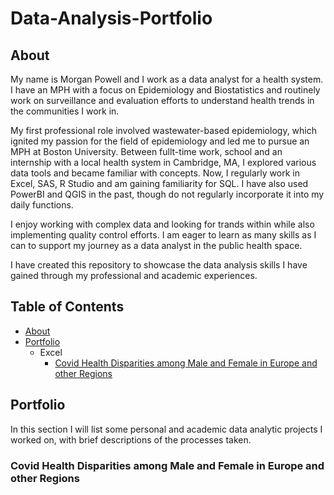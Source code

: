 # Data-Analysis-Portfolio

## About

My name is Morgan Powell and I work as a data analyst for a health system. I have an MPH with a focus on Epidemiology and Biostatistics and routinely work on surveillance and evaluation efforts to understand health trends in the communities I work in. 

My first professional role involved wastewater-based epidemiology, which ignited my passion for the field of epidemiology and led me to pursue an MPH at Boston University. Between fullt-time work, school and an internship with a local health system in Cambridge, MA, I explored various data tools and became familiar with concepts. Now, I regularly work in Excel, SAS, R Studio and am gaining familiarity for SQL. I have also used PowerBI and QGIS in the past, though do not regularly incorporate it into my daily functions. 

I enjoy working with complex data and looking for trands within while also implementing quality control efforts. I am eager to learn as many skills as I can to support my journey as a data analyst in the public health space. 

I have created this repository to showcase the data analysis skills I have gained through my professional and academic experiences.

## Table of Contents
- [About](https://github.com/mmpowell98/Data-Analysis-Portfolio/blob/main/README.md#about)
- [Portfolio](https://github.com/mmpowell98/Data-Analysis-Portfolio/blob/main/README.md#portfolio)
  - Excel
    - [Covid Health Disparities among Male and Female in Europe and other Regions](https://github.com/mmpowell98/Data-Analysis-Portfolio/blob/main/README.md#covid-health-disparities-among-male-and-female-in-europe-and-other-regions)


## Portfolio

In this section I will list some personal and academic data analytic projects I worked on, with brief descriptions of the processes taken. 

### Covid Health Disparities among Male and Female in Europe and other Regions

